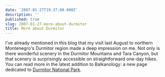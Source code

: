 ```yaml
---
date: '2007-01-27T19:37:00.000Z'
description: ''
published: true
slug: 2007-01-27-more-about-durmitor
title: More about Durmitor
---
```


I've already mentioned in this blog that my visit last August to northern Montenegro's Durmitor region made a deep impression on me. Not only is there wonderful scenery in the Durmitor Mountains and Tara Canyon, but that scenery is surprisingly accessible on straightforward one-day hikes. You can read more in the latest addition to Balkanology: a new page dedicated to <a href="http://www.balkanology.com/montenegro/article_durmitor.html">Durmitor National Park</a>.<br /><br /><img alt="" border="0" src="http://www.balkanology.com/montenegro/images/montenegro2006_pict5436_v2.jpg" title="Crno Jezero (Black Lake), Durmitor" /><br /><img alt="" border="0" src="http://www.balkanology.com/montenegro/images/montenegro2006_pict6140.jpg" title="View from Planinica, Durmitor" /><br /><img alt="" border="0" src="http://www.balkanology.com/montenegro/images/montenegro2006_pict5752.jpg" title="Tara Canyon, Montenegro" />